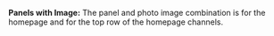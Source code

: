 **Panels with Image:**
The panel and photo image combination is for the homepage and for the top row of the homepage channels.